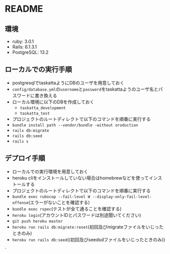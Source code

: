 # README
## 環境
- ruby: 3.0.1
- Rails: 6.1.3.1
- PostgreSQL: 13.2

## ローカルでの実行手順
- postgresqlでtaskattaようにDBのユーザを用意しておく
- `config/database.yml`の`username`と`password`をtaskattaようのユーザ名とパスワードに書き換える
- ローカル環境に以下のDBを作成しておく
    - `taskatta_development`
    - `taskatta_test`
- プロジェクトのルートディレクトで以下のコマンドを順番に実行する
- `bundle install path --vendor/bundle -without oroduction`
- `rails db:migrate`
- `rails db:seed`
- `rails s`


## デプロイ手順
- ローカルでの実行環境を用意しておく
- heroku cliをインストールしていない場合はhomebrewなどを使ってインストールする
- プロジェクトのルートディレクトで以下のコマンドを順番に実行する
- `bundle exec rubocop --fail-level W --display-only-fail-level-offense`(エラーがないことを確認する)
- `bundle exec rspec`(テストが全て通ることを確認する)
- `heroku login`(アカウントIDとパスワードは別途聞いてください)
- `git push heroku master`
- `heroku run rails db:migrate:reset`(初回及びmigrateファイルをいじったときのみ)
- `heroku run rails db:seed`((初回及びseedsdファイルをいじったときのみ))

















`
